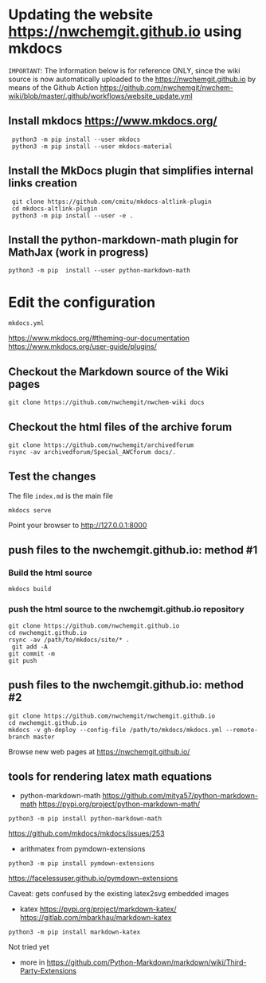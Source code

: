 # Updating the website https://nwchemgit.github.io using mkdocs

`IMPORTANT`: The Information below is for reference ONLY, since the wiki source is now automatically uploaded to the https://nwchemgit.github.io by means of the Github Action https://github.com/nwchemgit/nwchem-wiki/blob/master/.github/workflows/website_update.yml

## Install mkdocs https://www.mkdocs.org/

```
 python3 -m pip install --user mkdocs
 python3 -m pip install --user mkdocs-material
``` 

## Install the MkDocs plugin that simplifies internal links creation

```
 git clone https://github.com/cmitu/mkdocs-altlink-plugin
 cd mkdocs-altlink-plugin
 python3 -m pip install --user -e .
```

## Install the  python-markdown-math plugin for MathJax (work in progress)

```
python3 -m pip  install --user python-markdown-math
```
# Edit the configuration
```
mkdocs.yml
```
https://www.mkdocs.org/#theming-our-documentation  
https://www.mkdocs.org/user-guide/plugins/  

## Checkout the Markdown source of the Wiki pages
```
git clone https://github.com/nwchemgit/nwchem-wiki docs
```

## Checkout the html files of the archive forum
```
git clone https://github.com/nwchemgit/archivedforum
rsync -av archivedforum/Special_AWCforum docs/.
```

## Test the changes 

The file `index.md` is the main file

```
mkdocs serve
```
Point your browser to  http://127.0.0.1:8000



## push files to the nwchemgit.github.io: method #1

### Build the html source
```
mkdocs build
```
### push the html source to the nwchemgit.github.io repository
```
git clone https://github.com/nwchemgit.github.io
cd nwchemgit.github.io
rsync -av /path/to/mkdocs/site/* .
 git add -A 
git commit -m
git push
```

## push files to the nwchemgit.github.io: method #2

```
git clone https://github.com/nwchemgit/nwchemgit.github.io
cd nwchemgit.github.io
mkdocs -v gh-deploy --config-file /path/to/mkdocs/mkdocs.yml --remote-branch master
```

Browse new web pages at
https://nwchemgit.github.io/

## tools for rendering latex math equations

* python-markdown-math
https://github.com/mitya57/python-markdown-math
https://pypi.org/project/python-markdown-math/
```
python3 -m pip install python-markdown-math
```
https://github.com/mkdocs/mkdocs/issues/253
* arithmatex from pymdown-extensions
```
python3 -m pip install pymdown-extensions
```
https://facelessuser.github.io/pymdown-extensions  

Caveat: gets confused by the existing latex2svg embedded images

* katex
https://pypi.org/project/markdown-katex/
https://gitlab.com/mbarkhau/markdown-katex
```
python3 -m pip install markdown-katex
```
Not tried yet

* more in https://github.com/Python-Markdown/markdown/wiki/Third-Party-Extensions

